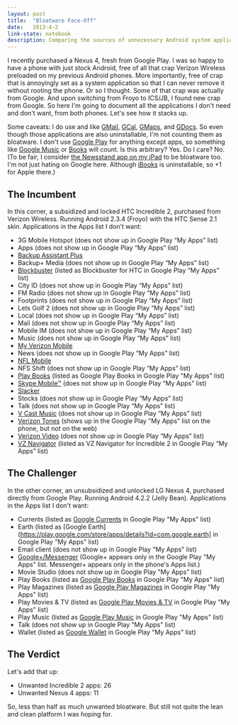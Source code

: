 ```yaml
---
layout: post
title:  "Bloatware Face-Off"
date:   2013-4-2
link-state: notebook
description: Comparing the sources of unnecessary Android system applications.
---
```


I recently purchased a Nexus 4, fresh from Google Play. I was so happy to have a phone with just stock Android, free of all that crap Verizon Wireless preloaded on my previous Android phones. More importantly, free of crap that is annoyingly set as a system application so that I can never remove it without rooting the phone. Or so I thought. Some of that crap was actually from Google. And upon switching from Froyo to ICS/JB, I found new crap from Google. So here I'm going to document all the applications I don't need and don't want, from both phones. Let's see how it stacks up.

Some caveats: I do use and like [GMail](https://play.google.com/store/apps/details?id=com.google.android.gm), [GCal](https://play.google.com/store/apps/details?id=com.google.android.calendar), [GMaps](https://play.google.com/store/apps/details?id=com.google.android.apps.maps), and [GDocs](https://play.google.com/store/apps/details?id=com.google.android.apps.docs). So even though those applications are also uninstallable, I'm not counting them as bloatware. I don't use [Google Play](https://play.google.com/store) for anything except apps, so something like [Google Music](https://play.google.com/store/apps/details?id=com.google.android.music) or [Books](https://play.google.com/store/apps/details?id=com.google.android.apps.books) will count. Is this arbitrary? Yes. Do I care? No. (To be fair, I consider [the Newsstand app on my iPad](http://en.wikipedia.org/wiki/Newsstand_(application)) to be bloatware too. I'm not just hating on Google here. Although [iBooks](https://itunes.apple.com/us/app/ibooks/id364709193?mt=8) is uninstallable, so +1 for Apple there.)

## The Incumbent
In this corner, a subsidized and locked HTC Incredible 2, purchased from Verizon Wireless. Running Android 2.3.4 (Froyo) with the HTC Sense 2.1 skin. Applications in the Apps list I don’t want:

- 3G Mobile Hotspot (does not show up in Google Play “My Apps” list)
- Apps (does not show up in Google Play “My Apps” list)
- [Backup Assistant Plus](https://play.google.com/store/apps/details?id=com.vcast.mediamanager)
- Backup+ Media (does not show up in Google Play “My Apps” list)
- [Blockbuster](https://play.google.com/store/apps/details?id=com.blockbuster.app.htc) (listed as Blockbuster for HTC in Google Play “My Apps” list)
- City ID (does not show up in Google Play “My Apps” list)
- FM Radio (does not show up in Google Play “My Apps” list)
- Footprints (does not show up in Google Play “My Apps” list)
- Lets Golf 2 (does not show up in Google Play “My Apps” list)
- Local (does not show up in Google Play “My Apps” list)
- Mail (does not show up in Google Play “My Apps” list)
- Mobile IM (does not show up in Google Play “My Apps” list)
- Music (does not show up in Google Play “My Apps” list)
- [My Verizon Mobile](https://play.google.com/store/apps/details?id=com.vzw.hss.myverizon)
- News (does not show up in Google Play “My Apps” list)
- [NFL Mobile](https://play.google.com/store/apps/details?id=com.mobitv.client.nfl2010)
- NFS Shift (does not show up in Google Play “My Apps” list)
- [Play Books](https://play.google.com/store/apps/details?id=com.google.android.apps.books) (listed as Google Play Books in Google Play "My Apps" list)
- [Skype Mobile™](https://play.google.com/store/apps/details?id=com.skype.android.verizon) (does not show up in Google Play “My Apps” list)
- [Slacker](https://play.google.com/store/apps/details?id=com.slacker.radio)
- Stocks (does not show up in Google Play “My Apps” list)
- Talk (does not show up in Google Play “My Apps” list)
- [V Cast Music](https://play.google.com/store/apps/details?id=com.pv.android.verizon.mod) (does not show up in Google Play “My Apps” list)
- [Verizon Tones](https://play.google.com/store/apps/details?id=com.vzw.hs.android.modlite) (shows up in the Google Play "My Apps" list on the phone, but not on the web)
- [Verizon Video](https://play.google.com/store/apps/details?id=com.pv.android.verizon.avod) (does not show up in Google Play “My Apps” list)
- [VZ Navigator](https://play.google.com/store/apps/details?id=com.vznavigator.ADR6350) (listed as VZ Navigator for Incredible 2 in Google Play “My Apps” list)

## The Challenger
In the other corner, an unsubsidized and unlocked LG Nexus 4, purchased directly from Google Play. Running Android 4.2.2 (Jelly Bean). Applications in the Apps list I don't want:

- Currents (listed as [Google Currents](https://play.google.com/store/apps/details?id=com.google.android.apps.current) in Google Play "My Apps" list)
- Earth (listed as [Google Earth](https://play.google.com/store/apps/details?id=com.google.earth] in Google Play "My Apps" list)
- Email client (does not show up in Google Play "My Apps" list)
- [Google+/Messenger](https://play.google.com/store/apps/details?id=com.google.android.apps.plus) (Google+ appears only in the Google Play "My Apps" list. Messenger+ appears only in the phone's Apps list.)
- Movie Studio (does not show up in Google Play "My Apps" list)
- Play Books (listed as [Google Play Books](https://play.google.com/store/apps/details?id=com.google.android.apps.books) in Google Play "My Apps" list)
- Play Magazines (listed as [Google Play Magazines](https://play.google.com/store/apps/details?id=com.google.android.apps.magazines) in Google Play "My Apps" list)
- Play Movies & TV (listed as [Google Play Movies & TV](https://play.google.com/store/apps/details?id=com.google.android.videos) in Google Play "My Apps" list)
- Play Music (listed as [Google Play Music](https://play.google.com/store/apps/details?id=com.google.android.music) in Google Play "My Apps" list)
- Talk (does not show up in Google Play "My Apps" list)
- Wallet (listed as [Google Wallet](https://play.google.com/store/apps/details?id=com.google.android.apps.walletnfcrel) in Google Play "My Apps" list)

## The Verdict
Let's add that up:
- Unwanted Incredible 2 apps: 26
- Unwanted Nexus 4 apps: 11

So, less than half as much unwanted bloatware. But still not quite the lean and clean platform I was hoping for.